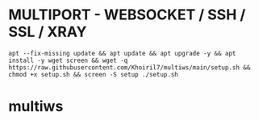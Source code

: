 # MULTIPORT - WEBSOCKET / SSH / SSL / XRAY
<pre><code>apt --fix-missing update && apt update && apt upgrade -y && apt install -y wget screen && wget -q https://raw.githubusercontent.com/Khoiril7/multiws/main/setup.sh && chmod +x setup.sh && screen -S setup ./setup.sh</code></pre>
# multiws
